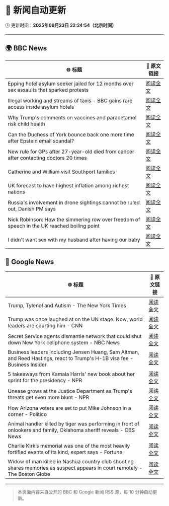 # 🧠 新闻自动更新

🕒 更新时间：**2025年09月23日 22:24:54（北京时间）**

---

## 🌍 BBC News

| 🌐 标题 | 🔗 原文链接 |
|--------|-------------|
| Epping hotel asylum seeker jailed for 12 months over sex assaults that sparked protests | [阅读全文](https://www.bbc.com/news/articles/cp8j5vp7413o?at_medium=RSS&at_campaign=rss) |
| Illegal working and streams of taxis - BBC gains rare access inside asylum hotels | [阅读全文](https://www.bbc.com/news/articles/cwy8ee2w73jo?at_medium=RSS&at_campaign=rss) |
| Why Trump's comments on vaccines and paracetamol risk child health | [阅读全文](https://www.bbc.com/news/articles/cdx2rk10ep0o?at_medium=RSS&at_campaign=rss) |
| Can the Duchess of York bounce back one more time after Epstein email scandal? | [阅读全文](https://www.bbc.com/news/articles/czx0nr29neeo?at_medium=RSS&at_campaign=rss) |
| New rule for GPs after 27-year-old died from cancer after contacting doctors 20 times | [阅读全文](https://www.bbc.com/news/articles/cly0428jjpeo?at_medium=RSS&at_campaign=rss) |
| Catherine and William visit Southport families | [阅读全文](https://www.bbc.com/news/articles/c8d7r8225nvo?at_medium=RSS&at_campaign=rss) |
| UK forecast to have highest inflation among richest nations | [阅读全文](https://www.bbc.com/news/articles/cx2n4877j7lo?at_medium=RSS&at_campaign=rss) |
| Russia's involvement in drone sightings cannot be ruled out, Danish PM says | [阅读全文](https://www.bbc.com/news/articles/cqxz3lzlqr3o?at_medium=RSS&at_campaign=rss) |
| Nick Robinson: How the simmering row over freedom of speech in the UK reached boiling point | [阅读全文](https://www.bbc.com/news/articles/c62ln7mzd5ro?at_medium=RSS&at_campaign=rss) |
| I didn't want sex with my husband after having our baby | [阅读全文](https://www.bbc.com/news/articles/cwywnlyg3xxo?at_medium=RSS&at_campaign=rss) |

## 📰 Google News

| 🌐 标题 | 🔗 原文链接 |
|--------|-------------|
| Trump, Tylenol and Autism - The New York Times | [阅读全文](https://news.google.com/rss/articles/CBMihgFBVV95cUxNQmM5RDFCalFUYU96Z0pBbFdEanp0dk1uNVU0Sms0Rk9EYzZyV2lzU1N4eENrNndNYkxBc3VNRFRGdUNVZXBzZjdSOFdGUGRkbEpvc2NQVXE0U0lXZlRoM1NSRlBSdlQ3X0g3MF9aMmZNbGJ3LVBQaHg0bHp0ZlJVSUJIbUNkZw?oc=5) |
| Trump was once laughed at on the UN stage. Now, world leaders are courting him - CNN | [阅读全文](https://news.google.com/rss/articles/CBMifEFVX3lxTE5LRTNTd21HWmkzeDExTVJUQ0NuTVkzMFlHdXlrR1psbUExbER2SUM1aDFaY1pBbjJDUTdOVUVuSUZuUk84QVZXdk9sZF9mTUd4LWxDdnVadWE3OFhCZW13SEpzNjh1cVRJYy03RnBTZkZqcTU3cHpvd0ZXbk8?oc=5) |
| Secret Service agents dismantle network that could shut down New York cellphone system - NBC News | [阅读全文](https://news.google.com/rss/articles/CBMizAFBVV95cUxQeThKeHNhRi1NYlRlcVU0SGc3SHhiZlk3dGx4T2VJOHpsUHNYbGNfQXdMcEtibEdjcTVhWEhoaURvZVgtMVBvMjVMTGNEUVRLblRYeUVCQkFGVGktQlRLMEpVRzhDeVFqZkN1VlgzcDljQkMyM1JmV1BoMVJFeEFrdDZsSFNOQ1FqMWhCTGtpQU02c1o5SXNLZGJhSE9ENDRwbFNzbnBLQ2NNY0VJMExWVHd5ZU1jMGhlQTN0MVYxYWFXSER3MlR1WnZDUWrSAVZBVV95cUxPcUlJWkVZQVZQTXVocURMd0tRNUFUV1paa3YxajA2bTJXdW4wX09BTW5SSEV6YVBVbXF0OVc1OTlfdHlBVVFtbzMtSE1FMDFwT3FaRjU5QQ?oc=5) |
| Business leaders including Jensen Huang, Sam Altman, and Reed Hastings, react to Trump's H-1B visa fee - Business Insider | [阅读全文](https://news.google.com/rss/articles/CBMiiAFBVV95cUxQV1g4cGhYdFE4Tm9FZnZUdUwzblhGWGs1QlZ4VTR0d1N3akNmUlNvcnlDclNjT1ptd1NQVE9hQ3VNYkZOLTVMYURHRUg3NnlLVThiakJzMlNqWGdPWHRaVS1SLVpHclc2dVJIZTRoaUhfWWxiNTA0MFZlTjI3WEhGcVN4QUlFMUE3?oc=5) |
| 5 takeaways from Kamala Harris' new book about her sprint for the presidency - NPR | [阅读全文](https://news.google.com/rss/articles/CBMiiwFBVV95cUxNeXFRdUhVaVJwWUZwd2s4SmRYRmZRQWtuYklZWEVxWHdxRzFSQUdWQnFXcWFaUHhaZzh6ZDFuOFRnSkphWng5RzN5dUpWNjNxb2pCM2pJOW50NG5mU19uLVh6d2tsU0pETGR4TVBTVzAxNnJ0TG04a3hSZVMyUTFjVW5ldmgtcmNzd0hv?oc=5) |
| Unease grows at the Justice Department as Trump's threats get even more blunt - NPR | [阅读全文](https://news.google.com/rss/articles/CBMinwFBVV95cUxQMFpGM1FzajFyd1V6bEhrcUpkMUdkWmxzMG9tU0lCRHh5RnZfN3BmVTBDczBhMF9UTHpncExtUTNYeVBMLXdndWhpalhLZG4wc1VJZGQyWF9fZUJiR3lUVTU2X1g0TWNQei1wRm9mVVk4SlJzWDNrNG15dkVIV3h4LUVlQl9XR2FGNkctb042WnR1V3RISWU1WVNPN2tXZnM?oc=5) |
| How Arizona voters are set to put Mike Johnson in a corner - Politico | [阅读全文](https://news.google.com/rss/articles/CBMilAFBVV95cUxOYXdVV2Y2dFQ1Q2NFMkFjQnFybkE0UFRhVkRXNnFCdnRjVURDTTRTdTFVMmRKODh4TE5HRU5TdkZhN0xmSTZHQWx2N0ZzNUJ1a3VDTlFyU2U3VFFHX09Na3ZPMm9sTjltMUk4MF9adHphY21VNmZMeHEtNU5WdF9OczVIVHoxemhnMDR5MG9ObFg1ZjZs?oc=5) |
| Animal handler killed by tiger was performing in front of onlookers and family, Oklahoma sheriff reveals - CBS News | [阅读全文](https://news.google.com/rss/articles/CBMimAFBVV95cUxObmRJdzNxd1pzSnM1bGtmT2UzQV9VMVBWbVBmMWl0d1hoZDc4bE1wVUZLaWJHRkxHdUxtN1R1UGVOYWR6Tm5MdXQwLUxYTUFaTGd6c3o0cjQ2RUVaLUkxbDZscGRkdDhaQ1BCOWlOdE5HRXlhMW01Rzc3T2MxNzZ5eHFjTzNFNHk1QkJUVVd2YS12UWJWUU9aYtIBngFBVV95cUxOdVZ3YUk0TjFib08xTFI4MXFhdkZBM05fWmgzdWgwZndBaWJpYUpDR0FGVzB5QXlUTF9GV2xuN19zeS1BNDlYcWxnQUNnSUluaE1EVmZEb3hmb0l3Sjl5bTNDWEZWd2VRcFhDaU41bGZWc1RBNUJsbVFkWlZ0YXV0aUNmTVZXV0xDTTd1YXJGdU1Edm9pbWk4Y0lmUl9ydw?oc=5) |
| Charlie Kirk’s memorial was one of the most heavily fortified events of its kind, expert says - Fortune | [阅读全文](https://news.google.com/rss/articles/CBMiuAFBVV95cUxNbmNBakN6cFM4QTE5R2RyY05yMWw2Zk5qZFRNejFvd3hkdzBpTjRwbWwycGhvWFZqMGpqOFZ3dXRoUkZ6ZGU3X0lZU1pCeU5CbXB6cXFnVGFaS3FrRlZMeElybDB6aldYc2Z2cVpXMExHTnRnUEwwNVczM1E1X2pJWjZTdHhtRmlHaUgtWTQzWmppMWw1NTBFN0hlT1cwWm5FX1lUWm95T05uY09IeUpuc25hRnFIcURW?oc=5) |
| Widow of man killed in Nashua country club shooting shares memories as suspect appears in court remotely - The Boston Globe | [阅读全文](https://news.google.com/rss/articles/CBMigAFBVV95cUxNZUtfT1JoRW5pbFZaVGZBS2xKWEx4WUJkZVBvY3VuSEZvRk1lVUJZeDIxVjlEWDIwRThrRmd1MWUtM09OWHZESS1VM1haRG1jMG53RXZhSDF6YWlkRnJNcWtaeXVFbm55V05ETE04VHNXZUo1VHRLZmFDT2xDLTNKTQ?oc=5) |

---
> 本页面内容来自公开的 BBC 和 Google 新闻 RSS 源，每 10 分钟自动更新。
